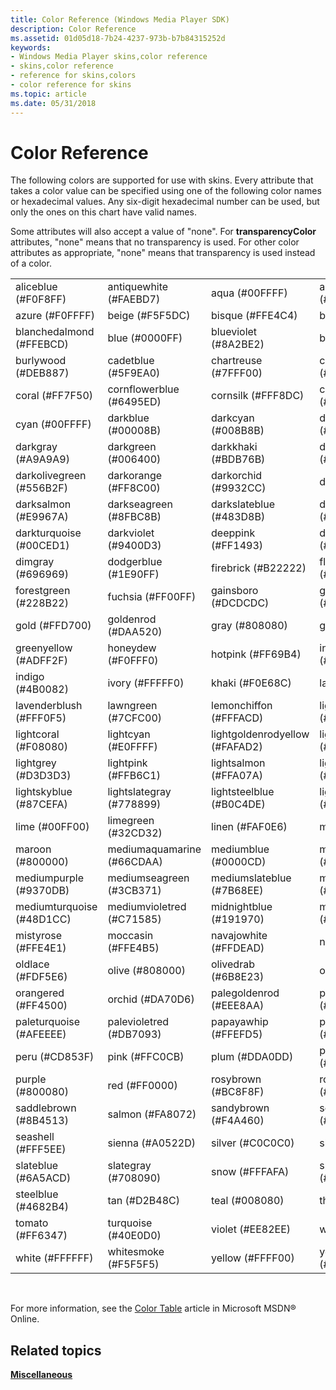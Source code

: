 ```yaml
---
title: Color Reference (Windows Media Player SDK)
description: Color Reference
ms.assetid: 01d05d18-7b24-4237-973b-b7b84315252d
keywords:
- Windows Media Player skins,color reference
- skins,color reference
- reference for skins,colors
- color reference for skins
ms.topic: article
ms.date: 05/31/2018
---
```


# Color Reference

The following colors are supported for use with skins. Every attribute that takes a color value can be specified using one of the following color names or hexadecimal values. Any six-digit hexadecimal number can be used, but only the ones on this chart have valid names.

Some attributes will also accept a value of "none". For **transparencyColor** attributes, "none" means that no transparency is used. For other color attributes as appropriate, "none" means that transparency is used instead of a color.



|                            |                             |                                 |                              |
|----------------------------|-----------------------------|---------------------------------|------------------------------|
| aliceblue (\#F0F8FF)       | antiquewhite (\#FAEBD7)     | aqua (\#00FFFF)                 | aquamarine (\#7FFFD4)        |
| azure (\#F0FFFF)           | beige (\#F5F5DC)            | bisque (\#FFE4C4)               | black (\#000000)             |
| blanchedalmond (\#FFEBCD)  | blue (\#0000FF)             | blueviolet (\#8A2BE2)           | brown (\#A52A2A)             |
| burlywood (\#DEB887)       | cadetblue (\#5F9EA0)        | chartreuse (\#7FFF00)           | chocolate (\#D2691E)         |
| coral (\#FF7F50)           | cornflowerblue (\#6495ED)   | cornsilk (\#FFF8DC)             | crimson (\#DC143C)           |
| cyan (\#00FFFF)            | darkblue (\#00008B)         | darkcyan (\#008B8B)             | darkgoldenrod (\#B8860B)     |
| darkgray (\#A9A9A9)        | darkgreen (\#006400)        | darkkhaki (\#BDB76B)            | darkmagenta (\#8B008B)       |
| darkolivegreen (\#556B2F)  | darkorange (\#FF8C00)       | darkorchid (\#9932CC)           | darkred (\#8B0000)           |
| darksalmon (\#E9967A)      | darkseagreen (\#8FBC8B)     | darkslateblue (\#483D8B)        | darkslategray (\#2F4F4F)     |
| darkturquoise (\#00CED1)   | darkviolet (\#9400D3)       | deeppink (\#FF1493)             | deepskyblue (\#00BFFF)       |
| dimgray (\#696969)         | dodgerblue (\#1E90FF)       | firebrick (\#B22222)            | floralwhite (\#FFFAF0)       |
| forestgreen (\#228B22)     | fuchsia (\#FF00FF)          | gainsboro (\#DCDCDC)            | ghostwhite (\#F8F8FF)        |
| gold (\#FFD700)            | goldenrod (\#DAA520)        | gray (\#808080)                 | green (\#008000)             |
| greenyellow (\#ADFF2F)     | honeydew (\#F0FFF0)         | hotpink (\#FF69B4)              | indianred (\#CD5C5C)         |
| indigo (\#4B0082)          | ivory (\#FFFFF0)            | khaki (\#F0E68C)                | lavender (\#E6E6FA)          |
| lavenderblush (\#FFF0F5)   | lawngreen (\#7CFC00)        | lemonchiffon (\#FFFACD)         | lightblue (\#ADD8E6)         |
| lightcoral (\#F08080)      | lightcyan (\#E0FFFF)        | lightgoldenrodyellow (\#FAFAD2) | lightgreen (\#90EE90)        |
| lightgrey (\#D3D3D3)       | lightpink (\#FFB6C1)        | lightsalmon (\#FFA07A)          | lightseagreen (\#20B2AA)     |
| lightskyblue (\#87CEFA)    | lightslategray (\#778899)   | lightsteelblue (\#B0C4DE)       | lightyellow (\#FFFFE0)       |
| lime (\#00FF00)            | limegreen (\#32CD32)        | linen (\#FAF0E6)                | magenta (\#FF00FF)           |
| maroon (\#800000)          | mediumaquamarine (\#66CDAA) | mediumblue (\#0000CD)           | mediumorchid (\#BA55D3)      |
| mediumpurple (\#9370DB)    | mediumseagreen (\#3CB371)   | mediumslateblue (\#7B68EE)      | mediumspringgreen (\#00FA9A) |
| mediumturquoise (\#48D1CC) | mediumvioletred (\#C71585)  | midnightblue (\#191970)         | mintcream (\#F5FFFA)         |
| mistyrose (\#FFE4E1)       | moccasin (\#FFE4B5)         | navajowhite (\#FFDEAD)          | navy (\#000080)              |
| oldlace (\#FDF5E6)         | olive (\#808000)            | olivedrab (\#6B8E23)            | orange (\#FFA500)            |
| orangered (\#FF4500)       | orchid (\#DA70D6)           | palegoldenrod (\#EEE8AA)        | palegreen (\#98FB98)         |
| paleturquoise (\#AFEEEE)   | palevioletred (\#DB7093)    | papayawhip (\#FFEFD5)           | peachpuff (\#FFDAB9)         |
| peru (\#CD853F)            | pink (\#FFC0CB)             | plum (\#DDA0DD)                 | powderblue (\#B0E0E6)        |
| purple (\#800080)          | red (\#FF0000)              | rosybrown (\#BC8F8F)            | royalblue (\#4169E1)         |
| saddlebrown (\#8B4513)     | salmon (\#FA8072)           | sandybrown (\#F4A460)           | seagreen (\#2E8B57)          |
| seashell (\#FFF5EE)        | sienna (\#A0522D)           | silver (\#C0C0C0)               | skyblue (\#87CEEB)           |
| slateblue (\#6A5ACD)       | slategray (\#708090)        | snow (\#FFFAFA)                 | springgreen (\#00FF7F)       |
| steelblue (\#4682B4)       | tan (\#D2B48C)              | teal (\#008080)                 | thistle (\#D8BFD8)           |
| tomato (\#FF6347)          | turquoise (\#40E0D0)        | violet (\#EE82EE)               | wheat (\#F5DEB3)             |
| white (\#FFFFFF)           | whitesmoke (\#F5F5F5)       | yellow (\#FFFF00)               | yellowgreen (\#9ACD32)       |



 

For more information, see the [Color Table](https://msdn.microsoft.com/library/ms531197.aspx) article in Microsoft MSDN® Online.

## Related topics

<dl> <dt>

[**Miscellaneous**](miscellaneous.md)
</dt> </dl>

 

 




